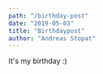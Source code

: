 ```yaml
---
path: "/birthday-post"
date: "2019-05-03"
title: "Birthdaypost"
author: "Andreas Stopat"
---
```

It's my birthday :)
